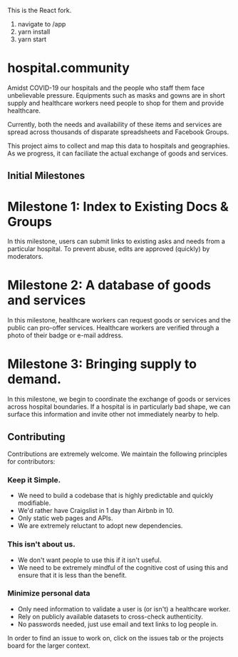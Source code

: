 This is the React fork.

1. navigate to /app
2. yarn install
3. yarn start


# hospital.community

Amidst COVID-19 our hospitals and the people who staff them face unbelievable pressure. Equipments such as masks and gowns are in short supply and healthcare workers need people to shop for them and provide healthcare.

Currently, both the needs and availability of these items and services are spread across thousands of disparate spreadsheets and Facebook Groups.

This project aims to collect and map this data to hospitals and geographies. As we progress, it can faciliate the actual exchange of goods and services.

## Initial Milestones

# Milestone 1: Index to Existing Docs & Groups

In this milestone, users can submit links to existing asks and needs from a particular hospital. To prevent abuse, edits are approved (quickly) by moderators.

# Milestone 2: A database of goods and services

In this milestone, healthcare workers can request goods or services and the public can pro-offer services. Healthcare workers are verified through a photo of their badge or e-mail address.

# Milestone 3: Bringing supply to demand.

In this milestone, we begin to coordinate the exchange of goods or services across hospital boundaries. If a hospital is in particularly bad shape, we can surface this information and invite other not immediately nearby to help.

## Contributing

Contributions are extremely welcome. We maintain the following principles for contributors:

### Keep it Simple.
- We need to build a codebase that is highly predictable and quickly modifiable.
- We'd rather have Craigslist in 1 day than Airbnb in 10.
- Only static web pages and APIs.
- We are extremely reluctant to adopt new dependencies.

### This isn't about us.
- We don't want people to use this if it isn't useful.
- We need to be extremely mindful of the cognitive cost of using this and ensure that it is less than the benefit.

### Minimize personal data
- Only need information to validate a user is (or isn't) a healthcare worker.
- Rely on publicly available datasets to cross-check authenticity.
- No passwords needed, just use email and text links to log people in.

In order to find an issue to work on, click on the issues tab or the projects board for the larger context.
